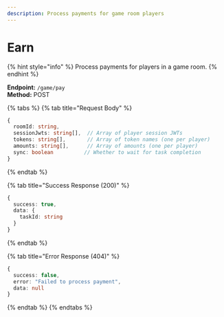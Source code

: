 ```yaml
---
description: Process payments for game room players
---
```


# Earn

{% hint style="info" %}
Process payments for players in a game room.
{% endhint %}

**Endpoint:** `/game/pay`\
**Method:** POST

{% tabs %}
{% tab title="Request Body" %}
```typescript
{
  roomId: string,
  sessionJwts: string[],  // Array of player session JWTs
  tokens: string[],       // Array of token names (one per player)
  amounts: string[],      // Array of amounts (one per player)
  sync: boolean          // Whether to wait for task completion
}
```
{% endtab %}

{% tab title="Success Response (200)" %}
```typescript
{
  success: true,
  data: {
    taskId: string
  }
}
```
{% endtab %}

{% tab title="Error Response (404)" %}
```typescript
{
  success: false,
  error: "Failed to process payment",
  data: null
}
```
{% endtab %}
{% endtabs %}
